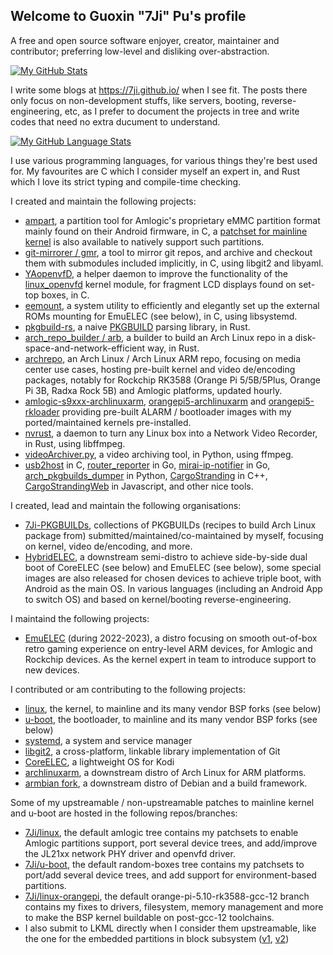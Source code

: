 ## Welcome to Guoxin "7Ji" Pu's profile 

A free and open source software enjoyer, creator, maintainer and contributor; preferring low-level and disliking over-abstraction.

[![My GitHub Stats](https://github-readme-stats.vercel.app/api/?username=7Ji&count_private=true&theme=tokyonight&showicons=true)]()

I write some blogs at https://7ji.github.io/ when I see fit. The posts there only focus on non-development stuffs, like servers, booting, reverse-engineering, etc, as I prefer to document the projects in tree and write codes that need no extra ducument to understand.

[![My GitHub Language Stats](https://github-readme-stats.vercel.app/api/top-langs/?username=7Ji&langs_count=5&theme=tokyonight)]()

I use various programming languages, for various things they're best used for. My favourites are C which I consider myself an expert in, and Rust which I love its strict typing and compile-time checking.

I created and maintain the following projects:
 - [ampart](https://github.com/7Ji/ampart), a partition tool for Amlogic's proprietary eMMC partition format mainly found on their Android firmware, in C, a [patchset for mainline kernel](https://github.com/7Ji/linux/commit/049bddc86d7e2d1a7727bbc6d268be9cf5e779d2) is also available to natively support such partitions.
 - [git-mirrorer / gmr](https://github.com/7Ji/git-mirrorer), a tool to mirror git repos, and archive and checkout them with submodules included implicitly, in C, using libgit2 and libyaml.
 - [YAopenvfD](https://github.com/7Ji/YAopenvfD), a helper daemon to improve the functionality of the [linux_openvfd](https://github.com/arthur-liberman/linux_openvfd) kernel module, for fragment LCD displays found on set-top boxes, in C.
 - [eemount](https://github.com/7Ji/eemount), a system utility to efficiently and elegantly set up the external ROMs mounting for EmuELEC (see below), in C, using libsystemd.
 - [pkgbuild-rs](https://github.com/7Ji/pkgbuild-rs), a naive [PKGBUILD](https://wiki.archlinux.org/title/PKGBUILD) parsing library, in Rust.
 - [arch_repo_builder / arb](https://github.com/7Ji/arch_repo_builder), a builder to build an Arch Linux repo in a disk-space-and-network-efficient way, in Rust.
 - [archrepo](https://github.com/7ji/archrepo), an Arch Linux / Arch Linux ARM repo, focusing on media center use cases, hosting pre-built kernel and video de/encoding packages, notably for Rockchip RK3588 (Orange Pi 5/5B/5Plus, Orange Pi 3B, Radxa Rock 5B) and Amlogic platforms, updated hourly.
 - [amlogic-s9xxx-archlinuxarm](https://github.com/7Ji/amlogic-s9xxx-archlinuxarm), [orangepi5-archlinuxarm](https://github.com/7Ji/orangepi5-archlinuxarm/) and [orangepi5-rkloader](https://github.com/7Ji/orangepi5-rkloader) providing pre-built ALARM / bootloader images with my ported/maintained kernels pre-installed.
 - [nvrust](https://github.com/7Ji/nvrust), a daemon to turn any Linux box into a Network Video Recorder, in Rust, using libffmpeg.
 - [videoArchiver.py](https://github.com/7Ji/videoArchiver.py), a video archiving tool, in Python, using ffmpeg.
 - [usb2host](https://github.com/7Ji/usb2host) in C, [router_reporter](https://github.com/7Ji/router_reporter) in Go, [mirai-ip-notifier](https://github.com/7Ji/mirai-ip-notifier) in Go, [arch_pkgbuilds_dumper](https://github.com/7Ji/arch_pkgbuilds_dumper) in Python, [CargoStranding](https://github.com/7Ji/CargoStranding) in C++, [CargoStrandingWeb](https://github.com/7Ji/CargoStrandingWeb) in Javascript, and other nice tools.

I created, lead and maintain the following organisations:
 - [7Ji-PKGBUILDs](https://github.com/7Ji-PKGBUILDs), collections of PKGBUILDs (recipes to build Arch Linux package from) submitted/maintained/co-maintained by myself, focusing on kernel, video de/encoding, and more.
 - [HybridELEC](https://github.com/HybridELEC), a downstream semi-distro to achieve side-by-side dual boot of CoreELEC (see below) and EmuELEC (see below), some special images are also released for chosen devices to achieve triple boot, with Android as the main OS. In various languages (including an Android App to switch OS) and based on kernel/booting reverse-engineering.

I maintaind the following projects:
 - [EmuELEC](https://github.com/EmuELEC/EmuELEC) (during 2022-2023), a distro focusing on smooth out-of-box retro gaming experience on entry-level ARM devices, for Amlogic and Rockchip devices. As the kernel expert in team to introduce support to new devices.

I contributed or am contributing to the following projects:
 - [linux](https://kernel.org), the kernel, to mainline and its many vendor BSP forks (see below)
 - [u-boot](https://github.com/u-boot/u-boot), the bootloader, to mainline and its many vendor BSP forks (see below)
 - [systemd](https://github.com/systemd/systemd), a system and service manager
 - [libgit2](https://github.com/libgit2/libgit2), a cross-platform, linkable library implementation of Git
 - [CoreELEC](https://github.com/CoreELEC/CoreELEC), a lightweight OS for Kodi
 - [archlinuxarm](https://github.com/archlinuxarm), a downstream distro of Arch Linux for ARM platforms.
 - [armbian fork](https://github.com/ophub/amlogic-s9xxx-armbian), a downstream distro of Debian and a build framework.

Some of my upstreamable / non-upstreamable patches to mainline kernel and u-boot are hosted in the following repos/branches:
 - [7Ji/linux](https://github.com/7Ji/linux), the default amlogic tree contains my patchsets to enable Amlogic partitions support, port several device trees, and add/improve the JL21xx network PHY driver and openvfd driver.  
 - [7Ji/u-boot](https://github.com/7Ji/u-boot), the default random-boxes tree contains my patchsets to port/add several device trees, and add support for environment-based partitions.
 - [7Ji/linux-orangepi](https://github.com/7Ji/linux-orangepi), the default orange-pi-5.10-rk3588-gcc-12 branch contains my fixes to drivers, filesystem, memory management and more to make the BSP kernel buildable on post-gcc-12 toolchains.
 - I also submit to LKML directly when I consider them upstreamable, like the one for the embedded partitions in block subsystem ([v1](https://lore.kernel.org/linux-block/25655037ca3e404e9111341ea423f5ce@AcuMS.aculab.com/T/#t), [v2](https://lore.kernel.org/linux-block/20240102024115.4395-1-pugokushin@gmail.com/T/#u))
